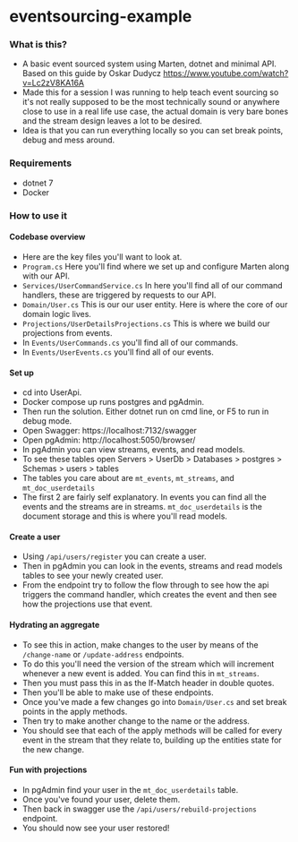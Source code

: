 # eventsourcing-example

### What is this?
- A basic event sourced system using Marten, dotnet and minimal API. Based on this guide by Oskar Dudycz https://www.youtube.com/watch?v=Lc2zV8KA16A
- Made this for a session I was running to help teach event sourcing so it's not really supposed to be the most technically sound or anywhere close to use in a real life use case, the actual domain is very bare bones and the stream design leaves a lot to be desired.
- Idea is that you can run everything locally so you can set break points, debug and mess around.

### Requirements
- dotnet 7
- Docker

### How to use it

#### Codebase overview
- Here are the key files you'll want to look at.
- `Program.cs` Here you'll find where we set up and configure Marten along with our API.
- `Services/UserCommandService.cs` In here you'll find all of our command handlers, these are triggered by requests to our API.
- `Domain/User.cs` This is our our user entity. Here is where the core of our domain logic lives.
- `Projections/UserDetailsProjections.cs` This is where we build our projections from events.
- In `Events/UserCommands.cs` you'll find all of our commands.
- In `Events/UserEvents.cs` you'll find all of our events.

#### Set up
- cd into UserApi.
- Docker compose up runs postgres and pgAdmin.
- Then run the solution. Either dotnet run on cmd line, or F5 to run in debug mode.
- Open Swagger: https://localhost:7132/swagger
- Open pgAdmin: http://localhost:5050/browser/
- In pgAdmin you can view streams, events, and read models.
- To see these tables open Servers > UserDb > Databases > postgres > Schemas > users > tables
- The tables you care about are `mt_events`, `mt_streams`, and `mt_doc_userdetails`
- The first 2 are fairly self explanatory. In events you can find all the events and the streams are in streams. `mt_doc_userdetails` is the document storage and this is where you'll read models.

#### Create a user
- Using `/api/users/register` you can create a user.
- Then in pgAdmin you can look in the events, streams and read models tables to see your newly created user.
- From the endpoint try to follow the flow through to see how the api triggers the command handler, which creates the event and then see how the projections use that event.

#### Hydrating an aggregate
- To see this in action, make changes to the user by means of the `/change-name` or `/update-address` endpoints.
- To do this you'll need the version of the stream which will increment whenever a new event is added. You can find this in `mt_streams`.
- Then you must pass this in as the If-Match header in double quotes.
- Then you'll be able to make use of these endpoints.
- Once you've made a few changes go into `Domain/User.cs` and set break points in the apply methods.
- Then try to make another change to the name or the address.
- You should see that each of the apply methods will be called for every event in the stream that they relate to, building up the entities state for the new change.

#### Fun with projections
- In pgAdmin find your user in the `mt_doc_userdetails` table.
- Once you've found your user, delete them.
- Then back in swagger use the `/api/users/rebuild-projections` endpoint.
- You should now see your user restored!
